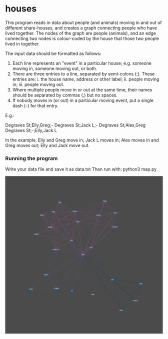 # houses

This program reads in data about people (and animals) moving in and out of different share-houses, and creates a graph connecting people who have lived together. The nodes of the graph are people (animals), and an edge connecting two nodes is colour-coded by the house that those two people lived in together.

The input data should be formatted as follows:
1. Each line represents an "event" in a particular house; e.g. someone moving in, someone moving out, or both.
2. There are three entries to a line, separated by semi-colons (;). These entries are:
	i. the house name, address or other label;
	ii. people moving in;
	iii. people moving out.
3. Where multiple people move in or out at the same time, their names should be separated by commas (,) but no spaces.
4. If nobody moves in (or out) in a particular moving event, put a single dash (-) for that entry.

E.g.:

Degraves St;Elly,Greg;-
Degraves St;Jack L;-
Degraves St;Alex,Greg
Degraves St;-;Elly,Jack L

In the example, Elly and Greg move in; Jack L moves in; Alex moves in and Greg moves out; Elly and Jack move out.

### Running the program

Write your data file and save it as data.txt
Then run with:
python3 map.py

![example network](example.png)